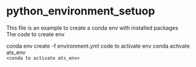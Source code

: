 # python_environment_setuop
This file is an example to create a conda env with installed packages
<br>
The code to create env

conda env create -f environment.yml
code to activate env
conda activate ats_env
<br>
`<conda to activate ats_env>`
